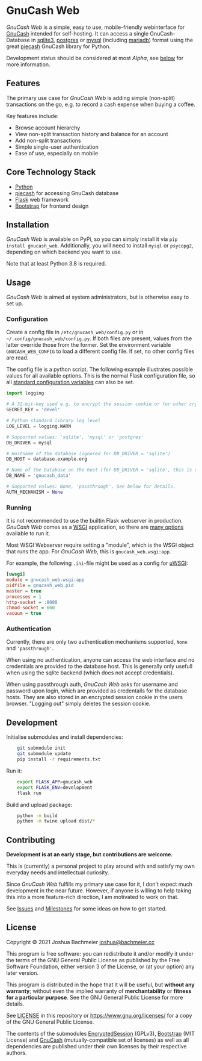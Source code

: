 GnuCash Web
===========

*GnuCash Web* is a simple, easy to use, mobile-friendly webinterface for
[GnuCash](https://gnucash.org/) intended for self-hosting. It can access a single
GnuCash-Database in [sqlite3](https://sqlite.org/index.html),
[postgres](https://www.postgresql.org/) or [mysql](https://www.mysql.com/de/) (including
[mariadb](https://mariadb.org/)) format using the great
[piecash](https://pypi.org/project/piecash/) GnuCash library for Python.

Development status should be considered at most *Alpha*, see [below](#Contributing) for
more information.

Features
--------

The primary use case for *GnuCash Web* is adding simple (non-split) transactions on the
go, e.g. to record a cash expense when buying a coffee.

Key features include:

- Browse account hierarchy
- View non-split transaction history and balance for an account
- Add non-split transactions
- Simple single-user authentication
- Ease of use, especially on mobile

Core Technology Stack
---------------------

- [Python](https://www.python.org/)
- [piecash](https://pypi.org/project/piecash/) for accessing GnuCash database
- [Flask](https://palletsprojects.com/p/flask/) web framework
- [Bootstrap](https://getbootstrap.com/) for frontend design

Installation
------------

*GnuCash Web* is available on PyPi, so you can simply install it via `pip install
gnucash_web`. Additionally, you will need to install `mysql` or `psycopg2`, depending on
which backend you want to use.

Note that at least Python 3.8 is required.

Usage
-----

*GnuCash Web* is aimed at system administrators, but is otherwise easy to set up.

### Configuration

Create a config file in `/etc/gnucash_web/config.py` or in
`~/.config/gnucash_web/config.py`.  If both files are present, values from the latter
override those from the former.  Set the environment variable `GNUCASH_WEB_CONFIG` to load
a different config file. If set, no other config files are read.

The config file is a python script. The following example illustrates possible values for
all available options. This is the normal Flask configuration file, so all [standard
configuration
variables](https://flask.palletsprojects.com/en/2.0.x/config/#builtin-configuration-values)
can also be set.

```python
import logging

# A 32-bit-key used e.g. to encrypt the session cookie or for other cryptographic operations
SECRET_KEY = 'devel'

# Python standard library log level
LOG_LEVEL = logging.WARN

# Supported values: 'sqlite', 'mysql' or 'postgres'
DB_DRIVER = mysql

# Hostname of the database (ignored for DB_DRIVER = 'sqlite')
DB_HOST = database.example.org

# Name of the Database on the host (for DB_DRIVER = 'sqlite', this is the 'path/to/db.sqlite')
DB_NAME = 'gnucash_data'

# Supported values: None, 'passthrough'. See below for details.
AUTH_MECHANISM = None
```

### Running

It is not recommended to use the builtin Flask webserver in production. *GnuCash Web*
comes as a [WSGI](https://wsgi.readthedocs.io/en/latest/) application, so there are [many
options](https://flask.palletsprojects.com/en/2.0.x/deploying/) available to run it.

Most WSGI Webserver require setting a "module", which is the WSGI object that runs the
app. For *GnuCash Web*, this is `gnucash_web.wsgi:app`.

For example, the following `.ini`-file might be used as a config for
[uWSGI](https://uwsgi-docs.readthedocs.io/en/latest/):

```ini
[uwsgi]
module = gnucash_web.wsgi:app
pidfile = gnucash_web.pid
master = true
processes = 1
http-socket = :8080
chmod-socket = 660
vacuum = true
```

### Authentication

Currently, there are only two authentication mechanisms supported, `None` and `'passthrough'`.

When using no authentication, anyone can access the web interface and no credentials are
provided to the database host. This is generally only usefull when using the sqlite
backend (which does not accept credentials).

When using passthrough auth, *GnuCash Web* asks for username and password upon login,
which are provided as credentails for the database hosts. They are also stored in an
encrypted session cookie in the users browser. "Logging out" simply deletes the session
cookie.



Development
-----------

Initialise submodules and install dependencies:
```sh
    git submodule init
    git submodule update
    pip install -r requirements.txt

```

Run it:
```sh
    export FLASK_APP=gnucash_web
    export FLASK_ENV=development
    flask run
```

Build and upload package:
```sh
    python -m build
    python -m twine upload dist/*
```

Contributing
------------

**Development is at an early stage, but contributions are welcome.**

This is (currently) a personal project to play around with and satisfy my own everyday
needs and intellectual curiosity.

Since *GnuCash Web* fulfills my primary use case for it, I don't expect much development
in the near future. However, if anyone is willing to help taking this into a more
feature-rich direction, I am motivated to work on that.

See [Issues](https://github.com/joshuabach/gnucash-web/issues) and
[Milestones](https://github.com/joshuabach/gnucash-web/milestones) for some ideas on how
to get started.

License
-------

Copyright © 2021 Joshua Bachmeier <joshua@bachmeier.cc>

This program is free software: you can redistribute it and/or modify it under the terms of
the GNU General Public License as published by the Free Software Foundation, either
version 3 of the License, or (at your option) any later version.

This program is distributed in the hope that it will be useful, but **without any
warranty**; without even the implied warranty of **merchantability** or **fitness for a
particular purpose**.  See the GNU General Public License for more details.

See [LICENSE](LICENSE) in this repository or https://www.gnu.org/licenses/ for a copy of
the GNU General Public License.

The contents of the submodules
[EncryptedSession](https://github.com/SaintFlipper/EncryptedSession) (GPLv3),
[Bootstrap](https://github.com/twbs/bootstrap) (MIT License) and
[GnuCash](https://github.com/Gnucash/gnucash) (mutually-compatible set of licenses) as
well as all dependencies are published under their own licenses by their respective authors.
